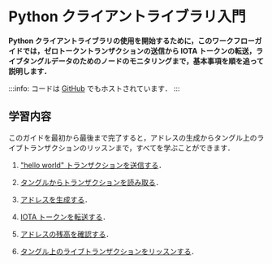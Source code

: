 # Python クライアントライブラリ入門
<!-- # Get started with the Python client library -->

**Python クライアントライブラリの使用を開始するために，このワークフローガイドでは，ゼロトークントランザクションの送信から IOTA トークンの転送，ライブタングルデータのためのノードのモニタリングまで，基本事項を順を追って説明します．**
<!-- **To help you get started with the Python client library, this workflow guide walks you through the essentials from sending a zero-value transaction to transferring IOTA tokens and monitoring a node for live Tangle data.** -->

:::info:
コードは [GitHub](https://github.com/iota-community/python-iota-workshop) でもホストされています．
:::
<!-- :::info: -->
<!-- The code is also hosted on [GitHub](https://github.com/iota-community/python-iota-workshop). -->
<!-- ::: -->

## 学習内容
<!-- ## What you will learn -->

このガイドを最初から最後まで完了すると，アドレスの生成からタングル上のライブトランザクションのリッスンまで，すべてを学ぶことができます．
<!-- If you complete this guide from beginning to end, you'll learn everything from generating addresses to listening for live transaction on the Tangle. -->

1. ["hello world" トランザクションを送信する](../python/send-your-first-bundle.md)．
<!-- 1. [Send a "hello world" transaction](../python/send-your-first-bundle.md) -->

2. [タングルからトランザクションを読み取る](../python/read-transactions.md)．
<!-- 2. [Read transactions from the Tangle](../python/read-transactions.md) -->

3. [アドレスを生成する](../python/generate-an-address.md)．
<!-- 3. [Generate an address](../python/generate-an-address.md) -->

4. [IOTA トークンを転送する](../python/transfer-iota-tokens.md)．
<!-- 4. [Transfer IOTA tokens](../python/transfer-iota-tokens.md) -->

5. [アドレスの残高を確認する](../python/check-balance.md)．
<!-- 5. [Check the balance of an address](../python/check-balance.md) -->

6. [タングル上のライブトランザクションをリッスンする](../python/listen-for-transactions.md)．
<!-- 6. [Listen for live transactions on the Tangle](../python/listen-for-transactions.md) -->
